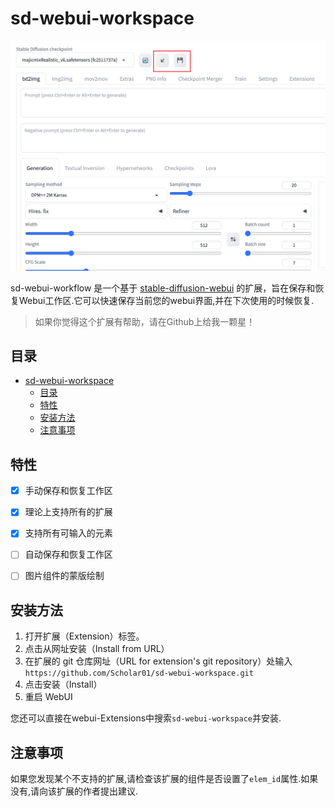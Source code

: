 # sd-webui-workspace



![img.png](doc/1.png)


sd-webui-workflow 是一个基于 [stable-diffusion-webui](https://github.com/AUTOMATIC1111/stable-diffusion-webui)
的扩展，旨在保存和恢复Webui工作区.它可以快速保存当前您的webui界面,并在下次使用的时候恢复.





> 如果你觉得这个扩展有帮助，请在Github上给我一颗星！




## 目录


- [sd-webui-workspace](#sd-webui-workspace)
  - [目录](#目录)
  - [特性](#特性)
  - [安装方法](#安装方法)
  - [注意事项](#注意事项)

## 特性

- [X] 手动保存和恢复工作区
- [X] 理论上支持所有的扩展
- [X] 支持所有可输入的元素
- [ ] 自动保存和恢复工作区
- [ ] 图片组件的蒙版绘制


## 安装方法

1. 打开扩展（Extension）标签。
2. 点击从网址安装（Install from URL）
3. 在扩展的 git 仓库网址（URL for extension's git repository）处输入 `https://github.com/Scholar01/sd-webui-workspace.git`
4. 点击安装（Install）
5. 重启 WebUI

您还可以直接在webui-Extensions中搜索`sd-webui-workspace`并安装.



## 注意事项

如果您发现某个不支持的扩展,请检查该扩展的组件是否设置了`elem_id`属性.如果没有,请向该扩展的作者提出建议.

